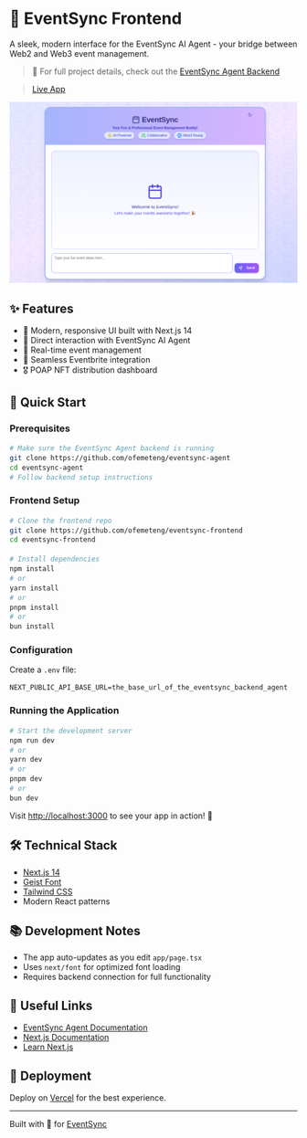 # 🎨 EventSync Frontend

A sleek, modern interface for the EventSync AI Agent - your bridge between Web2 and Web3 event management.

> 🔗 For full project details, check out the [EventSync Agent Backend](https://github.com/ofemeteng/eventsync-agent)

> [Live App](https://eventsync.replit.app)

![EventSync Frontend](./public/eventsync.png)

## ✨ Features

- 💅 Modern, responsive UI built with Next.js 14
- 🤖 Direct interaction with EventSync AI Agent
- 🔄 Real-time event management
- 🎫 Seamless Eventbrite integration
- 🎖 POAP NFT distribution dashboard

## 🚀 Quick Start

### Prerequisites

```bash
# Make sure the EventSync Agent backend is running
git clone https://github.com/ofemeteng/eventsync-agent
cd eventsync-agent
# Follow backend setup instructions
```

### Frontend Setup

```bash
# Clone the frontend repo
git clone https://github.com/ofemeteng/eventsync-frontend
cd eventsync-frontend

# Install dependencies
npm install
# or
yarn install
# or
pnpm install
# or
bun install
```

### Configuration

Create a `.env` file:
```env
NEXT_PUBLIC_API_BASE_URL=the_base_url_of_the_eventsync_backend_agent
```

### Running the Application

```bash
# Start the development server
npm run dev
# or
yarn dev
# or
pnpm dev
# or
bun dev
```

Visit [http://localhost:3000](http://localhost:3000) to see your app in action! 🎉

## 🛠 Technical Stack

- [Next.js 14](https://nextjs.org)
- [Geist Font](https://vercel.com/font)
- [Tailwind CSS](https://tailwindcss.com)
- Modern React patterns

## 📚 Development Notes

- The app auto-updates as you edit `app/page.tsx`
- Uses `next/font` for optimized font loading
- Requires backend connection for full functionality

## 🔗 Useful Links

- [EventSync Agent Documentation](https://github.com/ofemeteng/eventsync-agent)
- [Next.js Documentation](https://nextjs.org/docs)
- [Learn Next.js](https://nextjs.org/learn)

## 🚀 Deployment

Deploy on [Vercel](https://vercel.com/new?utm_medium=default-template&filter=next.js&utm_source=create-next-app&utm_campaign=create-next-app-readme) for the best experience.

---

Built with 💖 for [EventSync](https://github.com/ofemeteng/eventsync-agent)